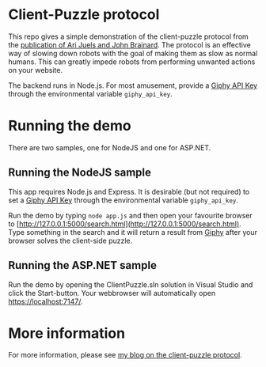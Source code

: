 # Client-Puzzle protocol

This repo gives a simple demonstration of the client-puzzle protocol
from the [publication of Ari Juels and John Brainard](https://www.arijuels.com/wp-content/uploads/2013/09/JB99.pdf).
The protocol is an effective way of slowing down robots with the goal of making them as slow as normal humans.
This can greatly impede robots from performing unwanted actions on your website.

The backend runs in Node.js.  For most amusement, provide a 
[Giphy API Key](https://support.giphy.com/hc/en-us/articles/360020283431-Request-A-GIPHY-API-Key) through the environmental variable
`giphy_api_key`.

# Running the demo
There are two samples, one for NodeJS and one for ASP.NET.

## Running the NodeJS sample
This app requires Node.js and Express.
It is desirable (but not required)  to set a 
[Giphy API Key](https://support.giphy.com/hc/en-us/articles/360020283431-Request-A-GIPHY-API-Key) through the environmental variable
`giphy_api_key`.

Run the demo  by typing `node app.js` and then open your 
favourite browser to 
[http://127.0.0.1:5000/search.html](http://127.0.0.1:5000/search.html).
Type something in the search and it will return a result from
[Giphy](https://giphy.com/) after your browser solves the client-side
puzzle.  

## Running the ASP.NET sample
Run the demo by opening the ClientPuzzle.sln solution in Visual Studio and click the Start-button. Your webbrowser will automatically open [https://localhost:7147/](https://localhost:7147/).

# More information

For more information, please see
[my blog on the client-puzzle protocol](https://littlemaninmyhead.wordpress.com/2020/09/20/fighting-bots-with-the-client-puzzle-protocol/).

